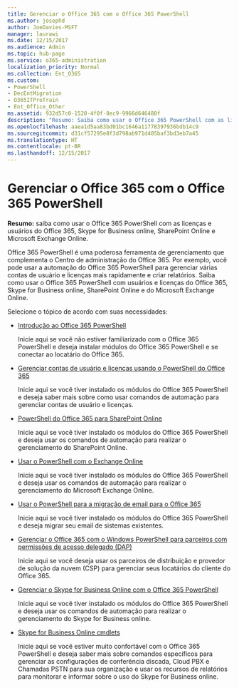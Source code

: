 ```yaml
---
title: Gerenciar o Office 365 com o Office 365 PowerShell
ms.author: josephd
author: JoeDavies-MSFT
manager: laurawi
ms.date: 12/15/2017
ms.audience: Admin
ms.topic: hub-page
ms.service: o365-administration
localization_priority: Normal
ms.collection: Ent_O365
ms.custom:
- PowerShell
- DecEntMigration
- O365ITProTrain
- Ent_Office_Other
ms.assetid: 932d57c0-1520-4f0f-8ec9-9966d646480f
description: "Resumo: Saiba como usar o Office 365 PowerShell com as licenças e usuários do Office 365, Skype for Business online, SharePoint Online e Microsoft Exchange Online."
ms.openlocfilehash: aaea1d5aa83bd01bc1646a11778397936bdb14c9
ms.sourcegitcommit: d31cf57295e8f3d798ab971d405baf3bd3eb7a45
ms.translationtype: HT
ms.contentlocale: pt-BR
ms.lasthandoff: 12/15/2017
---
```

# <a name="manage-office-365-with-office-365-powershell"></a>Gerenciar o Office 365 com o Office 365 PowerShell

 **Resumo:** saiba como usar o Office 365 PowerShell com as licenças e usuários do Office 365, Skype for Business online, SharePoint Online e Microsoft Exchange Online.
  
Office 365 PowerShell é uma poderosa ferramenta de gerenciamento que complementa o Centro de administração do Office 365. Por exemplo, você pode usar a automação do Office 365 PowerShell para gerenciar várias contas de usuário e licenças mais rapidamente e criar relatórios. Saiba como usar o Office 365 PowerShell com usuários e licenças do Office 365, Skype for Business online, SharePoint Online e do Microsoft Exchange Online. 
  
Selecione o tópico de acordo com suas necessidades:
  
- [Introdução ao Office 365 PowerShell](getting-started-with-office-365-powershell.md)
    
    Inicie aqui se você não estiver familiarizado com o Office 365 PowerShell e deseja instalar módulos do Office 365 PowerShell e se conectar ao locatário do Office 365.
    
- [Gerenciar contas de usuário e licenças usando o PowerShell do Office 365](manage-user-accounts-and-licenses-with-office-365-powershell.md)
    
    Inicie aqui se você tiver instalado os módulos do Office 365 PowerShell e deseja saber mais sobre como usar comandos de automação para gerenciar contas de usuário e licenças.
    
- [PowerShell do Office 365 para SharePoint Online]((https://technet.microsoft.com/pt-BR/library/fp161362.aspx))
    
    Inicie aqui se você tiver instalado os módulos do Office 365 PowerShell e deseja usar os comandos de automação para realizar o gerenciamento do SharePoint Online.
    
- [Usar o PowerShell com o Exchange Online](https://technet.microsoft.com/library/jj200677%28v=exchg.160%29.aspx)
    
    Inicie aqui se você tiver instalado os módulos do Office 365 PowerShell e deseja usar os comandos de automação para realizar o gerenciamento do Microsoft Exchange Online.
    
- [Usar o PowerShell para a migração de email para o Office 365](use-powershell-for-email-migration-to-office-365.md)
    
    Inicie aqui se você tiver instalado os módulos do Office 365 PowerShell e deseja migrar seu email de sistemas existentes. 
    
- [Gerenciar o Office 365 com o Windows PowerShell para parceiros com permissões de acesso delegado (DAP)](manage-office-365-with-windows-powershell-for-delegated-access-permissions-dap-p.md)
    
    Inicie aqui se você deseja usar os parceiros de distribuição e provedor de solução da nuvem (CSP) para gerenciar seus locatários do cliente do Office 365. 
    
- [Gerenciar o Skype for Business Online com o Office 365 PowerShell](manage-skype-for-business-online-with-office-365-powershell.md)
    
    Inicie aqui se você tiver instalado os módulos do Office 365 PowerShell e deseja usar os comandos de automação para realizar o gerenciamento do Skype for Business online.
    
- [Skype for Business Online cmdlets]((http://technet.microsoft.com/library/141fbda3-992a-4eeb-9352-c6b0ffd760f6.aspx))
    
    Inicie aqui se você estiver muito confortável com o Office 365 PowerShell e deseja saber mais sobre comandos específicos para gerenciar as configurações de conferência discada, Cloud PBX e Chamadas PSTN para sua organização e usar os recursos de relatórios para monitorar e informar sobre o uso do Skype for Business online.
    

